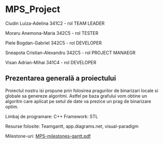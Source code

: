 # MPS_Project

Ciudin Luiza-Adelina 		341C2 - rol TEAM LEADER

Moraru Anemona-Maria 		342C5 - rol TESTER

Piele Bogdan-Gabriel 		342C5 - rol DEVELOPER

Sneapota Cristian-Alexandru 	342C5 - rol PROJECT MANAEGR

Visan Adrian-Mihai 		341C4 - rol DEVELOPER


## Prezentarea generală a proiectului
Proiectul nostru isi propune prin folosirea pragurilor de binarizari locale si globale
sa genereze algoritmi. Astfel pe baza grafului vom obtine un algoritm care aplicat 
pe setul de date va prezice un prag de binarizare optim.

Limbaj de programare: C++
Framework: STL

Resurse folosite: Teamgantt, app.diagrams.net, visual-paradigm

Milestone-uri:
[MPS-milestones-gantt.pdf](https://github.com/anemonamaria/MPS_Project/files/9920464/MPS-milestones-gantt.pdf)
